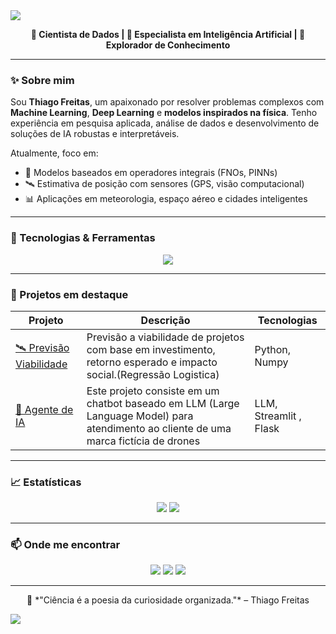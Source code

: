 <img src="https://capsule-render.vercel.app/api?type=waving&color=0:6e00ff,100:00e0ff&height=200&section=header&text=Thiago%20Freitas%20🧑‍💻&fontSize=40&fontAlign=center&fontColor=ffffff"/>

<p align="center">
  <strong>🧠 Cientista de Dados | 🤖 Especialista em Inteligência Artificial | 🚀 Explorador de Conhecimento</strong>
</p>

---

### ✨ Sobre mim

Sou **Thiago Freitas**, um apaixonado por resolver problemas complexos com **Machine Learning**, **Deep Learning** e **modelos inspirados na física**. Tenho experiência em pesquisa aplicada, análise de dados e desenvolvimento de soluções de IA robustas e interpretáveis.

Atualmente, foco em:
- 🔬 Modelos baseados em operadores integrais (FNOs, PINNs)
- 🛰️ Estimativa de posição com sensores (GPS, visão computacional)
- 📊 Aplicações em meteorologia, espaço aéreo e cidades inteligentes

---

### 🧰 Tecnologias & Ferramentas

<p align="center">
  <img src="https://skillicons.dev/icons?i=python,tensorflow,pytorch,opencv,jupyter,git,linux,postgresql,docker" />
</p>

---

### 🚀 Projetos em destaque

| Projeto | Descrição | Tecnologias |
|--------|-----------|-------------|
| [🛰 Previsão Viabilidade](https://github.com/ThiagoJFreitas/projeto-viabilidade-ml) | Previsão a viabilidade de projetos com base em investimento, retorno esperado e impacto social.(Regressão Logistica) | Python, Numpy |
| [🧪 Agente de IA ](https://github.com/ThiagoJFreitas/skytrack_chatbot_LLM) | Este projeto consiste em um chatbot baseado em LLM (Large Language Model) para atendimento ao cliente de uma marca fictícia de drones | LLM, Streamlit , Flask |

---


### 📈 Estatísticas

<p align="center">
  <img src="https://github-readme-stats.vercel.app/api?username=ThiagoJFreitas&show_icons=true&theme=radical&count_private=true" />
  <img src="https://github-readme-stats.vercel.app/api/top-langs/?username=ThiagoJFreitas&layout=compact&theme=radical" />
</p>

---

### 📫 Onde me encontrar

<p align="center">
  <a href="https://www.linkedin.com/in/tjfreitas"><img src="https://img.shields.io/badge/LinkedIn-0077B5?style=for-the-badge&logo=linkedin&logoColor=white"/></a>
  <a href="mailto:thiagojsf90@gmail.com"><img src="https://img.shields.io/badge/Email-D14836?style=for-the-badge&logo=gmail&logoColor=white"/></a>
  <a href="https://thiagojose.com.br"><img src="https://img.shields.io/badge/Portfólio-000?style=for-the-badge&logo=githubpages&logoColor=white"/></a>
</p>

---

<p align="center">
  🧠 *"Ciência é a poesia da curiosidade organizada."* – Thiago Freitas
</p>

<img src="https://capsule-render.vercel.app/api?type=waving&color=0:00e0ff,100:6e00ff&height=120&section=footer"/>

